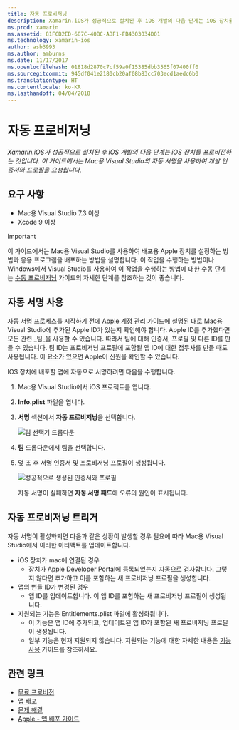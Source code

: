 ```yaml
---
title: 자동 프로비저닝
description: Xamarin.iOS가 성공적으로 설치된 후 iOS 개발의 다음 단계는 iOS 장치를 프로비전하는 것입니다. 이 가이드에서는 Mac용 Visual Studio의 자동 서명을 사용하여 개발 인증서와 프로필을 요청합니다.
ms.prod: xamarin
ms.assetid: 81FCB2ED-687C-40BC-ABF1-FB4303034D01
ms.technology: xamarin-ios
author: asb3993
ms.author: amburns
ms.date: 11/17/2017
ms.openlocfilehash: 01818d2870c7cf59a0f15385dbb3565f07400ff0
ms.sourcegitcommit: 945df041e2180cb20af08b83cc703ecd1aedc6b0
ms.translationtype: HT
ms.contentlocale: ko-KR
ms.lasthandoff: 04/04/2018
---
```

# <a name="automatic-provisioning"></a>자동 프로비저닝

_Xamarin.iOS가 성공적으로 설치된 후 iOS 개발의 다음 단계는 iOS 장치를 프로비전하는 것입니다. 이 가이드에서는 Mac용 Visual Studio의 자동 서명을 사용하여 개발 인증서와 프로필을 요청합니다._

## <a name="requirements"></a>요구 사항

- Mac용 Visual Studio 7.3 이상
- Xcode 9 이상

> [!IMPORTANT]
> 이 가이드에서는 Mac용 Visual Studio를 사용하여 배포용 Apple 장치를 설정하는 방법과 응용 프로그램을 배포하는 방법을 설명합니다. 이 작업을 수행하는 방법이나 Windows에서 Visual Studio를 사용하여 이 작업을 수행하는 방법에 대한 수동 단계는 [수동 프로비저닝](~/ios/get-started/installation/device-provisioning/manual-provisioning.md) 가이드의 자세한 단계를 참조하는 것이 좋습니다.

## <a name="enabling-automatic-signing"></a>자동 서명 사용

자동 서명 프로세스를 시작하기 전에 [Apple 계정 관리](~/cross-platform/macios/apple-account-management.md) 가이드에 설명된 대로 Mac용 Visual Studio에 추가된 Apple ID가 있는지 확인해야 합니다. Apple ID를 추가했다면 모든 관련 _팀_을 사용할 수 있습니다. 따라서 팀에 대해 인증서, 프로필 및 다른 ID를 만들 수 있습니다. 팀 ID는 프로비저닝 프로필에 포함될 앱 ID에 대한 접두사를 만들 때도 사용됩니다. 이 요소가 있으면 Apple이 신원을 확인할 수 있습니다.

IOS 장치에 배포할 앱에 자동으로 서명하려면 다음을 수행합니다.

1. Mac용 Visual Studio에서 iOS 프로젝트를 엽니다.

2. **Info.plist** 파일을 엽니다.

3. **서명** 섹션에서 **자동 프로비저닝**을 선택합니다.

    ![팀 선택기 드롭다운](automatic-provisioning-images/image2.png)

4. **팀** 드롭다운에서 팀을 선택합니다.

6. 몇 초 후 서명 인증서 및 프로비저닝 프로필이 생성됩니다.

    ![성공적으로 생성된 인증서와 프로필](automatic-provisioning-images/image5.png)

    자동 서명이 실패하면 **자동 서명 패드**에 오류의 원인이 표시됩니다.

## <a name="triggering-automatic-provisioning"></a>자동 프로비저닝 트리거

자동 서명이 활성화되면 다음과 같은 상황이 발생할 경우 필요에 따라 Mac용 Visual Studio에서 이러한 아티팩트를 업데이트합니다.

* iOS 장치가 mac에 연결된 경우
    - 장치가 Apple Developer Portal에 등록되었는지 자동으로 검사합니다. 그렇지 않다면 추가하고 이를 포함하는 새 프로비저닝 프로필을 생성합니다.
* 앱의 번들 ID가 변경된 경우
    - 앱 ID를 업데이트합니다. 이 앱 ID를 포함하는 새 프로비저닝 프로필이 생성됩니다.
* 지원되는 기능은 Entitlements.plist 파일에 활성화됩니다.
    - 이 기능은 앱 ID에 추가되고, 업데이트된 앱 ID가 포함된 새 프로비저닝 프로필이 생성됩니다.
    - 일부 기능은 현재 지원되지 않습니다. 지원되는 기능에 대한 자세한 내용은 [기능 사용](~/ios/deploy-test/provisioning/capabilities/index.md) 가이드를 참조하세요.


## <a name="related-links"></a>관련 링크

- [무료 프로비전](~/ios/get-started/installation/device-provisioning/free-provisioning.md)
- [앱 배포](~/ios/deploy-test/app-distribution/index.md)
- [문제 해결](~/ios/deploy-test/troubleshooting.md)
- [Apple - 앱 배포 가이드](https://developer.apple.com/library/ios/documentation/IDEs/Conceptual/AppDistributionGuide/Introduction/Introduction.html)
